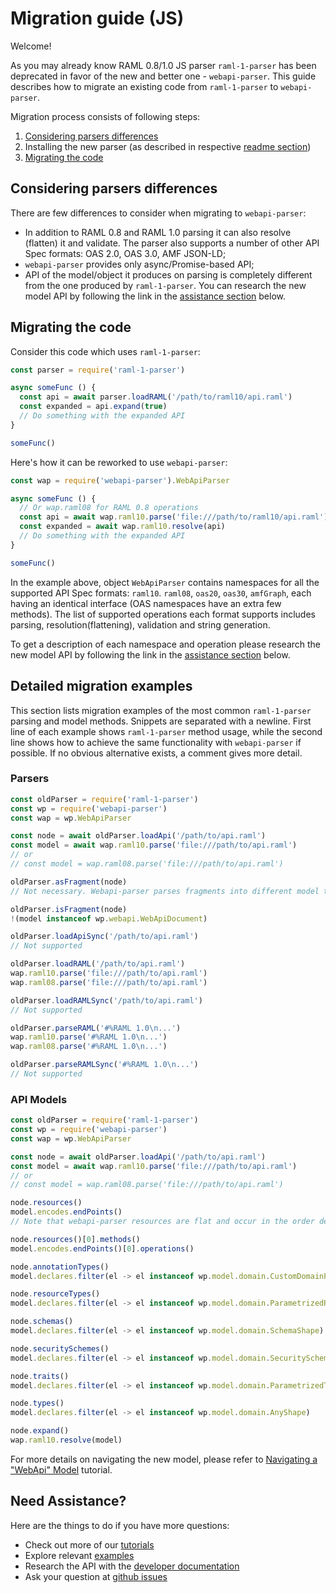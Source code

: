 ---
---

# Migration guide (JS)
Welcome!

As you may already know RAML 0.8/1.0 JS parser `raml-1-parser` has been deprecated in favor of the new and better one - `webapi-parser`. This guide describes how to migrate an existing code from `raml-1-parser` to `webapi-parser`.

Migration process consists of following steps:
1. [Considering parsers differences](#considering-parsers-differences)
2. Installing the new parser (as described in respective [readme section](https://github.com/raml-org/webapi-parser#javascript))
3. [Migrating the code](#migrating-the-code)

## Considering parsers differences
There are few differences to consider when migrating to `webapi-parser`:
* In addition to RAML 0.8 and RAML 1.0 parsing it can also resolve (flatten) it and validate. The parser also supports a number of other API Spec formats: OAS 2.0, OAS 3.0, AMF JSON-LD;
* `webapi-parser` provides only async/Promise-based API;
* API of the model/object it produces on parsing is completely different from the one produced by `raml-1-parser`. You can research the new model API by following the link in the [assistance section](#need-assistance) below.

## Migrating the code
Consider this code which uses `raml-1-parser`:
```js
const parser = require('raml-1-parser')

async someFunc () {
  const api = await parser.loadRAML('/path/to/raml10/api.raml')
  const expanded = api.expand(true)
  // Do something with the expanded API
}

someFunc()
```

Here's how it can be reworked to use `webapi-parser`:
```js
const wap = require('webapi-parser').WebApiParser

async someFunc () {
  // Or wap.raml08 for RAML 0.8 operations
  const api = await wap.raml10.parse('file:///path/to/raml10/api.raml')
  const expanded = await wap.raml10.resolve(api)
  // Do something with the expanded API
}

someFunc()
```

In the example above, object `WebApiParser` contains namespaces for all the supported API Spec formats: `raml10`. `raml08`, `oas20`, `oas30`, `amfGraph`, each having an identical interface (OAS namespaces have an extra few methods). The list of supported operations each format supports includes parsing, resolution(flattening), validation and string generation.

To get a description of each namespace and operation please research the new model API by following the link in the [assistance section](#need-assistance) below.

## Detailed migration examples
This section lists migration examples of the most common `raml-1-parser` parsing and model methods. Snippets are separated with a newline. First line of each example shows `raml-1-parser` method usage, while the second line shows how to achieve the same functionality with `webapi-parser` if possible. If no obvious alternative exists, a comment gives more detail.

### Parsers
```js
const oldParser = require('raml-1-parser')
const wp = require('webapi-parser')
const wap = wp.WebApiParser

const node = await oldParser.loadApi('/path/to/api.raml')
const model = await wap.raml10.parse('file:///path/to/api.raml')
// or
// const model = wap.raml08.parse('file:///path/to/api.raml')

oldParser.asFragment(node)
// Not necessary. Webapi-parser parses fragments into different model types.

oldParser.isFragment(node)
!(model instanceof wp.webapi.WebApiDocument)

oldParser.loadApiSync('/path/to/api.raml')
// Not supported

oldParser.loadRAML('/path/to/api.raml')
wap.raml10.parse('file:///path/to/api.raml')
wap.raml08.parse('file:///path/to/api.raml')

oldParser.loadRAMLSync('/path/to/api.raml')
// Not supported

oldParser.parseRAML('#%RAML 1.0\n...')
wap.raml10.parse('#%RAML 1.0\n...')
wap.raml08.parse('#%RAML 1.0\n...')

oldParser.parseRAMLSync('#%RAML 1.0\n...')
// Not supported
```

### API Models
```js
const oldParser = require('raml-1-parser')
const wp = require('webapi-parser')
const wap = wp.WebApiParser

const node = await oldParser.loadApi('/path/to/api.raml')
const model = await wap.raml10.parse('file:///path/to/api.raml')
// or
// const model = wap.raml08.parse('file:///path/to/api.raml')

node.resources()
model.encodes.endPoints()
// Note that webapi-parser resources are flat and occur in the order defined in the RAML doc.

node.resources()[0].methods()
model.encodes.endPoints()[0].operations()

node.annotationTypes()
model.declares.filter(el -> el instanceof wp.model.domain.CustomDomainProperty)

node.resourceTypes()
model.declares.filter(el -> el instanceof wp.model.domain.ParametrizedResourceType)

node.schemas()
model.declares.filter(el -> el instanceof wp.model.domain.SchemaShape)

node.securitySchemes()
model.declares.filter(el -> el instanceof wp.model.domain.SecurityScheme)

node.traits()
model.declares.filter(el -> el instanceof wp.model.domain.ParametrizedTrait)

node.types()
model.declares.filter(el -> el instanceof wp.model.domain.AnyShape)

node.expand()
wap.raml10.resolve(model)
```

For more details on navigating the new model, please refer to [Navigating a "WebApi" Model](navigating.md) tutorial.


## Need Assistance?
Here are the things to do if you have more questions:
* Check out more of our [tutorials](SUMMARY.md)
* Explore relevant [examples](https://github.com/raml-org/webapi-parser/tree/master/examples/js)
* Research the API with the [developer documentation](https://raml-org.github.io/webapi-parser/js/modules/webapiparser.html)
* Ask your question at [github issues](https://github.com/raml-org/webapi-parser/issues)

